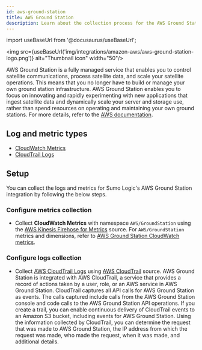 ```yaml
---
id: aws-ground-station
title: AWS Ground Station
description: Learn about the collection process for the AWS Ground Station service.
---
```


import useBaseUrl from '@docusaurus/useBaseUrl';

<img src={useBaseUrl('img/integrations/amazon-aws/aws-ground-station-logo.png')} alt="Thumbnail icon" width="50"/>

AWS Ground Station is a fully managed service that enables you to control satellite communications, process satellite data, and scale your satellite operations. This means that you no longer have to build or manage your own ground station infrastructure. AWS Ground Station enables you to focus on innovating and rapidly experimenting with new applications that ingest satellite data and dynamically scale your server and storage use, rather than spend resources on operating and maintaining your own ground stations. For more details, refer to the [AWS documentation](https://docs.aws.amazon.com/ground-station/latest/ug/what-is-aws-ground-station.html).

## Log and metric types
* [CloudWatch Metrics](https://docs.aws.amazon.com/ground-station/latest/ug/metrics.html)
* [CloudTrail Logs](https://docs.aws.amazon.com/ground-station/latest/ug/logging-using-cloudtrail.html)


## Setup
You can collect the logs and metrics for Sumo Logic's AWS Ground Station integration by following the below steps.

### Configure metrics collection
* Collect **CloudWatch Metrics** with namespace `AWS/GroundStation` using the [AWS Kinesis Firehose for Metrics](/docs/send-data/hosted-collectors/amazon-aws/aws-kinesis-firehose-metrics-source/) source. For `AWS/GroundStation` metrics and dimensions, refer to [AWS Ground Station CloudWatch metrics](https://docs.aws.amazon.com/ground-station/latest/ug/metrics.html).

### Configure logs collection
* Collect [AWS CloudTrail Logs](https://docs.aws.amazon.com/ground-station/latest/ug/logging-using-cloudtrail.html) using [AWS CloudTrail](/docs/send-data/hosted-collectors/amazon-aws/aws-cloudtrail-source/) source. AWS Ground Station is integrated with AWS CloudTrail, a service that provides a record of actions taken by a user, role, or an AWS service in AWS Ground Station. CloudTrail captures all API calls for AWS Ground Station as events. The calls captured include calls from the AWS Ground Station console and code calls to the AWS Ground Station API operations. If you create a trail, you can enable continuous delivery of CloudTrail events to an Amazon S3 bucket, including events for AWS Ground Station. Using the information collected by CloudTrail, you can determine the request that was made to AWS Ground Station, the IP address from which the request was made, who made the request, when it was made, and additional details.